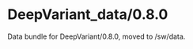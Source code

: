 DeepVariant_data/0.8.0
======================

Data bundle for DeepVariant/0.8.0, moved to /sw/data.
